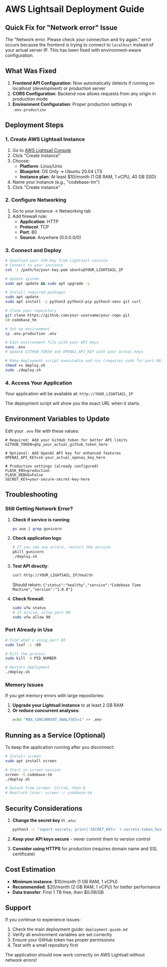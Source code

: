 # AWS Lightsail Deployment Guide

## Quick Fix for "Network error" Issue

The "Network error. Please check your connection and try again." error occurs because the frontend is trying to connect to `localhost` instead of your actual server IP. This has been fixed with environment-aware configuration.

## What Was Fixed

1. **Frontend API Configuration**: Now automatically detects if running on localhost (development) or production server
2. **CORS Configuration**: Backend now allows requests from any origin in production mode
3. **Environment Configuration**: Proper production settings in `.env.production`

## Deployment Steps

### 1. Create AWS Lightsail Instance

1. Go to [AWS Lightsail Console](https://lightsail.aws.amazon.com/)
2. Click "Create instance"
3. Choose:
   - **Platform**: Linux/Unix
   - **Blueprint**: OS Only → Ubuntu 20.04 LTS
   - **Instance plan**: At least $10/month (1 GB RAM, 1 vCPU, 40 GB SSD)
4. Name your instance (e.g., "codebase-tm")
5. Click "Create instance"

### 2. Configure Networking

1. Go to your instance → Networking tab
2. Add firewall rule:
   - **Application**: HTTP
   - **Protocol**: TCP
   - **Port**: 80
   - **Source**: Anywhere (0.0.0.0/0)

### 3. Connect and Deploy

```bash
# Download your SSH key from Lightsail console
# Connect to your instance
ssh -i /path/to/your-key.pem ubuntu@YOUR_LIGHTSAIL_IP

# Update system
sudo apt update && sudo apt upgrade -y

# Install required packages
sudo apt update
sudo apt install -y python3 python3-pip python3-venv git curl

# Clone your repository
git clone https://github.com/your-username/your-repo.git
cd codebase_tm

# Set up environment
cp .env.production .env

# Edit environment file with your API keys
nano .env
# Update GITHUB_TOKEN and OPENAI_API_KEY with your actual keys

# Make deployment script executable and run (requires sudo for port 80)
chmod +x deploy.sh
sudo ./deploy.sh
```

### 4. Access Your Application

Your application will be available at: `http://YOUR_LIGHTSAIL_IP`

The deployment script will show you the exact URL when it starts.

## Environment Variables to Update

Edit your `.env` file with these values:

```env
# Required: Add your GitHub token for better API limits
GITHUB_TOKEN=ghp_your_actual_github_token_here

# Optional: Add OpenAI API key for enhanced features
OPENAI_API_KEY=sk-your_actual_openai_key_here

# Production settings (already configured)
FLASK_ENV=production
FLASK_DEBUG=False
SECRET_KEY=your-secure-secret-key-here
```

## Troubleshooting

### Still Getting Network Error?

1. **Check if service is running**:
   ```bash
   ps aux | grep gunicorn
   ```

2. **Check application logs**:
   ```bash
   # If you see any errors, restart the service
   pkill gunicorn
   ./deploy.sh
   ```

3. **Test API directly**:
   ```bash
   curl http://YOUR_LIGHTSAIL_IP/health
   ```
   Should return: `{"status":"healthy","service":"Codebase Time Machine","version":"1.0.0"}`

4. **Check firewall**:
   ```bash
   sudo ufw status
   # If active, allow port 80
   sudo ufw allow 80
   ```

### Port Already in Use

```bash
# Find what's using port 80
sudo lsof -i :80

# Kill the process
sudo kill -9 PID_NUMBER

# Restart deployment
./deploy.sh
```

### Memory Issues

If you get memory errors with large repositories:

1. **Upgrade your Lightsail instance** to at least 2 GB RAM
2. **Or reduce concurrent analyses**:
   ```bash
   echo "MAX_CONCURRENT_ANALYSES=1" >> .env
   ```

## Running as a Service (Optional)

To keep the application running after you disconnect:

```bash
# Install screen
sudo apt install screen

# Start in screen session
screen -S codebase-tm
./deploy.sh

# Detach from screen: Ctrl+A, then D
# Reattach later: screen -r codebase-tm
```

## Security Considerations

1. **Change the secret key** in `.env`:
   ```bash
   python3 -c "import secrets; print('SECRET_KEY=' + secrets.token_hex(32))" >> .env
   ```

2. **Keep your API keys secure** - never commit them to version control

3. **Consider using HTTPS** for production (requires domain name and SSL certificate)

## Cost Estimation

- **Minimum instance**: $10/month (1 GB RAM, 1 vCPU)
- **Recommended**: $20/month (2 GB RAM, 1 vCPU) for better performance
- **Data transfer**: First 1 TB free, then $0.09/GB

## Support

If you continue to experience issues:

1. Check the main deployment guide: `deployment-guide.md`
2. Verify all environment variables are set correctly
3. Ensure your GitHub token has proper permissions
4. Test with a small repository first

The application should now work correctly on AWS Lightsail without network errors!